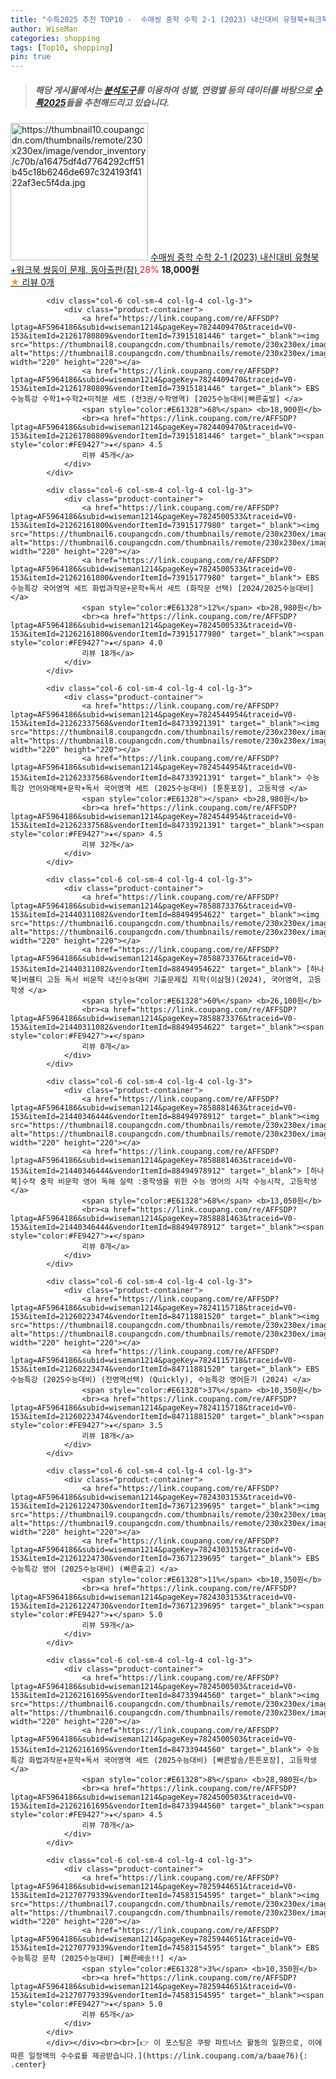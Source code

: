 ```yaml
---
title: "수특2025 추천 TOP10 -  수매씽 중학 수학 2-1 (2023) 내신대비 유형북+워크북 쌍둥이 문제, 동아출판(참) "
author: WiseMan
categories: shopping
tags: [Top10, shopping]
pin: true
---
```


> ##### 해당 게시물에서는 [**분석도구**](https://itemscout.io/)를 이용하여 **성별**, **연령별** 등의 데이터를 바탕으로 [**수특2025**](https://link.coupang.com/a/baae76)들을 추천해드리고 있습니다.
<div class="container"><div class="row">
            <div class="col-6 col-sm-4 col-lg-4 col-lg-3">
                <div class="product-container">
                    <a href="https://link.coupang.com/re/AFFSDP?lptag=AF5964186&subid=wiseman1214&pageKey=7189942204&traceid=V0-153&itemId=18151254025&vendorItemId=85301465780" target="_blank"><img src="https://thumbnail10.coupangcdn.com/thumbnails/remote/230x230ex/image/vendor_inventory/c70b/a16475df4d7764292cff51b45c18b6246de697c324193f4122af3ec5f4da.jpg" alt="https://thumbnail10.coupangcdn.com/thumbnails/remote/230x230ex/image/vendor_inventory/c70b/a16475df4d7764292cff51b45c18b6246de697c324193f4122af3ec5f4da.jpg" width="220" height="220"></a>
                    <a href="https://link.coupang.com/re/AFFSDP?lptag=AF5964186&subid=wiseman1214&pageKey=7189942204&traceid=V0-153&itemId=18151254025&vendorItemId=85301465780" target="_blank"> 수매씽 중학 수학 2-1 (2023) 내신대비 유형북+워크북 쌍둥이 문제, 동아출판(참) </a>
                    <span style="color:#E61328">28%</span> <b>18,000원</b>
                    <br><a href="https://link.coupang.com/re/AFFSDP?lptag=AF5964186&subid=wiseman1214&pageKey=7189942204&traceid=V0-153&itemId=18151254025&vendorItemId=85301465780" target="_blank"><span style="color:#FE9427">★</span> 
                    리뷰 0개</a>
                </div>
            </div>
            
            <div class="col-6 col-sm-4 col-lg-4 col-lg-3">
                <div class="product-container">
                    <a href="https://link.coupang.com/re/AFFSDP?lptag=AF5964186&subid=wiseman1214&pageKey=7824409470&traceid=V0-153&itemId=21261780809&vendorItemId=73915181446" target="_blank"><img src="https://thumbnail8.coupangcdn.com/thumbnails/remote/230x230ex/image/vendor_inventory/aa52/b1bf660cfd73d8998579995ee2d50ab4dc4351e99573c03b7742aebb3587.png" alt="https://thumbnail8.coupangcdn.com/thumbnails/remote/230x230ex/image/vendor_inventory/aa52/b1bf660cfd73d8998579995ee2d50ab4dc4351e99573c03b7742aebb3587.png" width="220" height="220"></a>
                    <a href="https://link.coupang.com/re/AFFSDP?lptag=AF5964186&subid=wiseman1214&pageKey=7824409470&traceid=V0-153&itemId=21261780809&vendorItemId=73915181446" target="_blank"> EBS 수능특강 수학1+수학2+미적분 세트 (전3권/수학영역) [2025수능대비|빠른출발] </a>
                    <span style="color:#E61328">68%</span> <b>18,900원</b>
                    <br><a href="https://link.coupang.com/re/AFFSDP?lptag=AF5964186&subid=wiseman1214&pageKey=7824409470&traceid=V0-153&itemId=21261780809&vendorItemId=73915181446" target="_blank"><span style="color:#FE9427">★</span> 4.5
                    리뷰 45개</a>
                </div>
            </div>
            
            <div class="col-6 col-sm-4 col-lg-4 col-lg-3">
                <div class="product-container">
                    <a href="https://link.coupang.com/re/AFFSDP?lptag=AF5964186&subid=wiseman1214&pageKey=7824500533&traceid=V0-153&itemId=21262161800&vendorItemId=73915177980" target="_blank"><img src="https://thumbnail6.coupangcdn.com/thumbnails/remote/230x230ex/image/vendor_inventory/b766/383eaca19b2637c01eaea399bf6ca67c1bfb66a6f9d28f2bb78624263663.png" alt="https://thumbnail6.coupangcdn.com/thumbnails/remote/230x230ex/image/vendor_inventory/b766/383eaca19b2637c01eaea399bf6ca67c1bfb66a6f9d28f2bb78624263663.png" width="220" height="220"></a>
                    <a href="https://link.coupang.com/re/AFFSDP?lptag=AF5964186&subid=wiseman1214&pageKey=7824500533&traceid=V0-153&itemId=21262161800&vendorItemId=73915177980" target="_blank"> EBS 수능특강 국어영역 세트 화법과작문+문학+독서 세트 (화작문 선택) [2024/2025수능대비] </a>
                    <span style="color:#E61328">12%</span> <b>28,980원</b>
                    <br><a href="https://link.coupang.com/re/AFFSDP?lptag=AF5964186&subid=wiseman1214&pageKey=7824500533&traceid=V0-153&itemId=21262161800&vendorItemId=73915177980" target="_blank"><span style="color:#FE9427">★</span> 4.0
                    리뷰 18개</a>
                </div>
            </div>
            
            <div class="col-6 col-sm-4 col-lg-4 col-lg-3">
                <div class="product-container">
                    <a href="https://link.coupang.com/re/AFFSDP?lptag=AF5964186&subid=wiseman1214&pageKey=7824544954&traceid=V0-153&itemId=21262337568&vendorItemId=84733921391" target="_blank"><img src="https://thumbnail8.coupangcdn.com/thumbnails/remote/230x230ex/image/vendor_inventory/28fb/806a2f5bdcdb118d83950e363e2b63755c0f5577d6916dd07f61ab182e9b.png" alt="https://thumbnail8.coupangcdn.com/thumbnails/remote/230x230ex/image/vendor_inventory/28fb/806a2f5bdcdb118d83950e363e2b63755c0f5577d6916dd07f61ab182e9b.png" width="220" height="220"></a>
                    <a href="https://link.coupang.com/re/AFFSDP?lptag=AF5964186&subid=wiseman1214&pageKey=7824544954&traceid=V0-153&itemId=21262337568&vendorItemId=84733921391" target="_blank"> 수능특강 언어와매체+문학+독서 국어영역 세트 (2025수능대비) [툰툰포장], 고등학생 </a>
                    <span style="color:#E61328"></span> <b>28,980원</b>
                    <br><a href="https://link.coupang.com/re/AFFSDP?lptag=AF5964186&subid=wiseman1214&pageKey=7824544954&traceid=V0-153&itemId=21262337568&vendorItemId=84733921391" target="_blank"><span style="color:#FE9427">★</span> 4.5
                    리뷰 32개</a>
                </div>
            </div>
            
            <div class="col-6 col-sm-4 col-lg-4 col-lg-3">
                <div class="product-container">
                    <a href="https://link.coupang.com/re/AFFSDP?lptag=AF5964186&subid=wiseman1214&pageKey=7858873376&traceid=V0-153&itemId=21440311082&vendorItemId=88494954622" target="_blank"><img src="https://thumbnail6.coupangcdn.com/thumbnails/remote/230x230ex/image/vendor_inventory/0349/e2c8619940b9f6178bda3942e42ec398c9686a948f142c90a89821714320.jpg" alt="https://thumbnail6.coupangcdn.com/thumbnails/remote/230x230ex/image/vendor_inventory/0349/e2c8619940b9f6178bda3942e42ec398c9686a948f142c90a89821714320.jpg" width="220" height="220"></a>
                    <a href="https://link.coupang.com/re/AFFSDP?lptag=AF5964186&subid=wiseman1214&pageKey=7858873376&traceid=V0-153&itemId=21440311082&vendorItemId=88494954622" target="_blank"> [하나북]버블티 고등 독서 비문학 내신수능대비 기출문제집 지학(이삼형)(2024), 국어영역, 고등학생 </a>
                    <span style="color:#E61328">60%</span> <b>26,100원</b>
                    <br><a href="https://link.coupang.com/re/AFFSDP?lptag=AF5964186&subid=wiseman1214&pageKey=7858873376&traceid=V0-153&itemId=21440311082&vendorItemId=88494954622" target="_blank"><span style="color:#FE9427">★</span> 
                    리뷰 0개</a>
                </div>
            </div>
            
            <div class="col-6 col-sm-4 col-lg-4 col-lg-3">
                <div class="product-container">
                    <a href="https://link.coupang.com/re/AFFSDP?lptag=AF5964186&subid=wiseman1214&pageKey=7858881463&traceid=V0-153&itemId=21440346444&vendorItemId=88494978912" target="_blank"><img src="https://thumbnail8.coupangcdn.com/thumbnails/remote/230x230ex/image/vendor_inventory/d089/25bb987beb3904daeb440f05b1535e3b50d674cd96dd03331067a46738ac.jpg" alt="https://thumbnail8.coupangcdn.com/thumbnails/remote/230x230ex/image/vendor_inventory/d089/25bb987beb3904daeb440f05b1535e3b50d674cd96dd03331067a46738ac.jpg" width="220" height="220"></a>
                    <a href="https://link.coupang.com/re/AFFSDP?lptag=AF5964186&subid=wiseman1214&pageKey=7858881463&traceid=V0-153&itemId=21440346444&vendorItemId=88494978912" target="_blank"> [하나북]수작 중학 비문학 영어 독해 실력 :중학생을 위한 수능 영어의 시작 수능시작, 고등학생 </a>
                    <span style="color:#E61328">68%</span> <b>13,050원</b>
                    <br><a href="https://link.coupang.com/re/AFFSDP?lptag=AF5964186&subid=wiseman1214&pageKey=7858881463&traceid=V0-153&itemId=21440346444&vendorItemId=88494978912" target="_blank"><span style="color:#FE9427">★</span> 
                    리뷰 0개</a>
                </div>
            </div>
            
            <div class="col-6 col-sm-4 col-lg-4 col-lg-3">
                <div class="product-container">
                    <a href="https://link.coupang.com/re/AFFSDP?lptag=AF5964186&subid=wiseman1214&pageKey=7824115718&traceid=V0-153&itemId=21260223474&vendorItemId=84711881520" target="_blank"><img src="https://thumbnail8.coupangcdn.com/thumbnails/remote/230x230ex/image/vendor_inventory/f446/62dcb4e492b69e68789991f08552babc21e28e1163ef75d1ddae7c298620.png" alt="https://thumbnail8.coupangcdn.com/thumbnails/remote/230x230ex/image/vendor_inventory/f446/62dcb4e492b69e68789991f08552babc21e28e1163ef75d1ddae7c298620.png" width="220" height="220"></a>
                    <a href="https://link.coupang.com/re/AFFSDP?lptag=AF5964186&subid=wiseman1214&pageKey=7824115718&traceid=V0-153&itemId=21260223474&vendorItemId=84711881520" target="_blank"> EBS 수능특강 (2025수능대비) (전영역선택) (Quickly), 수능특강 영어듣기 (2024) </a>
                    <span style="color:#E61328">37%</span> <b>10,350원</b>
                    <br><a href="https://link.coupang.com/re/AFFSDP?lptag=AF5964186&subid=wiseman1214&pageKey=7824115718&traceid=V0-153&itemId=21260223474&vendorItemId=84711881520" target="_blank"><span style="color:#FE9427">★</span> 3.5
                    리뷰 18개</a>
                </div>
            </div>
            
            <div class="col-6 col-sm-4 col-lg-4 col-lg-3">
                <div class="product-container">
                    <a href="https://link.coupang.com/re/AFFSDP?lptag=AF5964186&subid=wiseman1214&pageKey=7824303153&traceid=V0-153&itemId=21261224730&vendorItemId=73671239695" target="_blank"><img src="https://thumbnail9.coupangcdn.com/thumbnails/remote/230x230ex/image/vendor_inventory/cd77/5451db400fae32eb86386b3b1b3d016844f2b7eb8a03fa83e32918fe0fa1.png" alt="https://thumbnail9.coupangcdn.com/thumbnails/remote/230x230ex/image/vendor_inventory/cd77/5451db400fae32eb86386b3b1b3d016844f2b7eb8a03fa83e32918fe0fa1.png" width="220" height="220"></a>
                    <a href="https://link.coupang.com/re/AFFSDP?lptag=AF5964186&subid=wiseman1214&pageKey=7824303153&traceid=V0-153&itemId=21261224730&vendorItemId=73671239695" target="_blank"> EBS 수능특강 영어 (2025수능대비) (빠른출고) </a>
                    <span style="color:#E61328">11%</span> <b>10,350원</b>
                    <br><a href="https://link.coupang.com/re/AFFSDP?lptag=AF5964186&subid=wiseman1214&pageKey=7824303153&traceid=V0-153&itemId=21261224730&vendorItemId=73671239695" target="_blank"><span style="color:#FE9427">★</span> 5.0
                    리뷰 59개</a>
                </div>
            </div>
            
            <div class="col-6 col-sm-4 col-lg-4 col-lg-3">
                <div class="product-container">
                    <a href="https://link.coupang.com/re/AFFSDP?lptag=AF5964186&subid=wiseman1214&pageKey=7824500503&traceid=V0-153&itemId=21262161695&vendorItemId=84733944560" target="_blank"><img src="https://thumbnail6.coupangcdn.com/thumbnails/remote/230x230ex/image/vendor_inventory/b766/383eaca19b2637c01eaea399bf6ca67c1bfb66a6f9d28f2bb78624263663.png" alt="https://thumbnail6.coupangcdn.com/thumbnails/remote/230x230ex/image/vendor_inventory/b766/383eaca19b2637c01eaea399bf6ca67c1bfb66a6f9d28f2bb78624263663.png" width="220" height="220"></a>
                    <a href="https://link.coupang.com/re/AFFSDP?lptag=AF5964186&subid=wiseman1214&pageKey=7824500503&traceid=V0-153&itemId=21262161695&vendorItemId=84733944560" target="_blank"> 수능특강 화법과작문+문학+독서 국어영역 세트 (2025수능대비) [빠른발송/튼튼포장], 고등학생 </a>
                    <span style="color:#E61328">8%</span> <b>28,980원</b>
                    <br><a href="https://link.coupang.com/re/AFFSDP?lptag=AF5964186&subid=wiseman1214&pageKey=7824500503&traceid=V0-153&itemId=21262161695&vendorItemId=84733944560" target="_blank"><span style="color:#FE9427">★</span> 4.5
                    리뷰 70개</a>
                </div>
            </div>
            
            <div class="col-6 col-sm-4 col-lg-4 col-lg-3">
                <div class="product-container">
                    <a href="https://link.coupang.com/re/AFFSDP?lptag=AF5964186&subid=wiseman1214&pageKey=7825944651&traceid=V0-153&itemId=21270779339&vendorItemId=74583154595" target="_blank"><img src="https://thumbnail7.coupangcdn.com/thumbnails/remote/230x230ex/image/vendor_inventory/035f/8dd44fb4c89d118d6a03fe7fc1468e9d1a6aee7f8a7cbc3ea4b1d02704da.png" alt="https://thumbnail7.coupangcdn.com/thumbnails/remote/230x230ex/image/vendor_inventory/035f/8dd44fb4c89d118d6a03fe7fc1468e9d1a6aee7f8a7cbc3ea4b1d02704da.png" width="220" height="220"></a>
                    <a href="https://link.coupang.com/re/AFFSDP?lptag=AF5964186&subid=wiseman1214&pageKey=7825944651&traceid=V0-153&itemId=21270779339&vendorItemId=74583154595" target="_blank"> EBS 수능특강 문학 (2025수능대비) [빠른배송!!] </a>
                    <span style="color:#E61328">3%</span> <b>10,350원</b>
                    <br><a href="https://link.coupang.com/re/AFFSDP?lptag=AF5964186&subid=wiseman1214&pageKey=7825944651&traceid=V0-153&itemId=21270779339&vendorItemId=74583154595" target="_blank"><span style="color:#FE9427">★</span> 5.0
                    리뷰 65개</a>
                </div>
            </div>
            </div></div><br><br>[👉 이 포스팅은 쿠팡 파트너스 활동의 일환으로, 이에 따른 일정액의 수수료를 제공받습니다.](https://link.coupang.com/a/baae76){: .center}